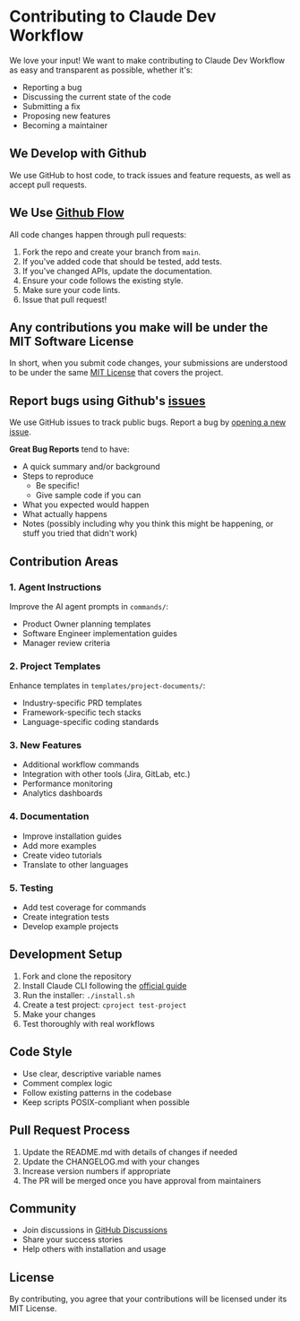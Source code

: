 # Contributing to Claude Dev Workflow

We love your input! We want to make contributing to Claude Dev Workflow as easy and transparent as possible, whether it's:

- Reporting a bug
- Discussing the current state of the code
- Submitting a fix
- Proposing new features
- Becoming a maintainer

## We Develop with Github
We use GitHub to host code, to track issues and feature requests, as well as accept pull requests.

## We Use [Github Flow](https://guides.github.com/introduction/flow/index.html)
All code changes happen through pull requests:

1. Fork the repo and create your branch from `main`.
2. If you've added code that should be tested, add tests.
3. If you've changed APIs, update the documentation.
4. Ensure your code follows the existing style.
5. Make sure your code lints.
6. Issue that pull request!

## Any contributions you make will be under the MIT Software License
In short, when you submit code changes, your submissions are understood to be under the same [MIT License](http://choosealicense.com/licenses/mit/) that covers the project.

## Report bugs using Github's [issues](https://github.com/yourusername/claude-dev-workflow/issues)
We use GitHub issues to track public bugs. Report a bug by [opening a new issue](https://github.com/yourusername/claude-dev-workflow/issues/new).

**Great Bug Reports** tend to have:

- A quick summary and/or background
- Steps to reproduce
  - Be specific!
  - Give sample code if you can
- What you expected would happen
- What actually happens
- Notes (possibly including why you think this might be happening, or stuff you tried that didn't work)

## Contribution Areas

### 1. Agent Instructions
Improve the AI agent prompts in `commands/`:
- Product Owner planning templates
- Software Engineer implementation guides
- Manager review criteria

### 2. Project Templates
Enhance templates in `templates/project-documents/`:
- Industry-specific PRD templates
- Framework-specific tech stacks
- Language-specific coding standards

### 3. New Features
- Additional workflow commands
- Integration with other tools (Jira, GitLab, etc.)
- Performance monitoring
- Analytics dashboards

### 4. Documentation
- Improve installation guides
- Add more examples
- Create video tutorials
- Translate to other languages

### 5. Testing
- Add test coverage for commands
- Create integration tests
- Develop example projects

## Development Setup

1. Fork and clone the repository
2. Install Claude CLI following the [official guide](https://docs.anthropic.com/claude/docs/claude-cli-quickstart)
3. Run the installer: `./install.sh`
4. Create a test project: `cproject test-project`
5. Make your changes
6. Test thoroughly with real workflows

## Code Style

- Use clear, descriptive variable names
- Comment complex logic
- Follow existing patterns in the codebase
- Keep scripts POSIX-compliant when possible

## Pull Request Process

1. Update the README.md with details of changes if needed
2. Update the CHANGELOG.md with your changes
3. Increase version numbers if appropriate
4. The PR will be merged once you have approval from maintainers

## Community

- Join discussions in [GitHub Discussions](https://github.com/yourusername/claude-dev-workflow/discussions)
- Share your success stories
- Help others with installation and usage

## License
By contributing, you agree that your contributions will be licensed under its MIT License.
